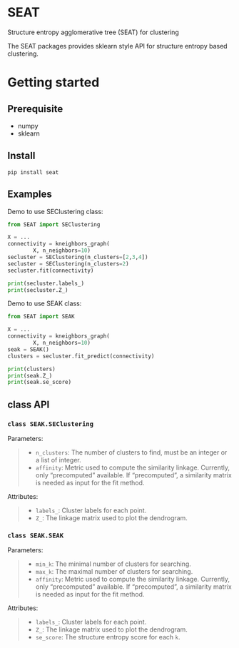 # SEAT
Structure entropy agglomerative tree (SEAT) for clustering


The SEAT packages provides sklearn style API for structure entropy based clustering.

# Getting started

## Prerequisite
+ numpy
+ sklearn


## Install
```shell
pip install seat
```

## Examples

Demo to use SEClustering class:
```Python
from SEAT import SEClustering

X = ...
connectivity = kneighbors_graph(
        X, n_neighbors=10)
secluster = SEClustering(n_clusters=[2,3,4])
secluster = SEClustering(n_clusters=2)
secluster.fit(connectivity)

print(secluster.labels_)
print(secluster.Z_)
```

Demo to use SEAK class:
```Python
from SEAT import SEAK

X = ...
connectivity = kneighbors_graph(
        X, n_neighbors=10)
seak = SEAK()
clusters = secluster.fit_predict(connectivity)

print(clusters)
print(seak.Z_)
print(seak.se_score)
```


## class API
###  ```class SEAK.SEClustering```
Parameters:
> + ```n_clusters```: The number of clusters to find, must be an integer or a list of integer.
> + ```affinity```: Metric used to compute the similarity linkage. Currently, only “precomputed” available. If “precomputed”, a similarity matrix is needed as input for the fit method.

Attributes:
> + ```labels_```: Cluster labels for each point.
> + ```Z_```: The linkage matrix used to plot the dendrogram.

###  ```class SEAK.SEAK```
Parameters:
> + ```min_k```: The minimal number of clusters for searching.
> + ```max_k```: The maximal number of clusters for searching.
> + ```affinity```: Metric used to compute the similarity linkage. Currently, only “precomputed” available. If “precomputed”, a similarity matrix is needed as input for the fit method.

Attributes:
> + ```labels_```: Cluster labels for each point.
> + ```Z_```: The linkage matrix used to plot the dendrogram.
> + ```se_score```: The structure entropy score for each `k`.
